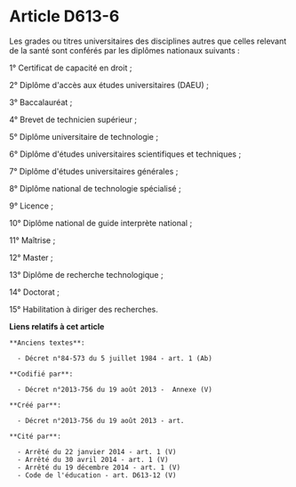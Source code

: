 # Article D613-6

Les grades ou titres universitaires des disciplines autres que celles relevant de la santé sont conférés par les diplômes
nationaux suivants :

1° Certificat de capacité en droit ;

2° Diplôme d'accès aux études universitaires (DAEU) ;

3° Baccalauréat ;

4° Brevet de technicien supérieur ;

5° Diplôme universitaire de technologie ;

6° Diplôme d'études universitaires scientifiques et techniques ;

7° Diplôme d'études universitaires générales ;

8° Diplôme national de technologie spécialisé ;

9° Licence ;

10° Diplôme national de guide interprète national ;

11° Maîtrise ;

12° Master ;

13° Diplôme de recherche technologique ;

14° Doctorat ;

15° Habilitation à diriger des recherches.

**Liens relatifs à cet article**

	**Anciens textes**:

	  - Décret n°84-573 du 5 juillet 1984 - art. 1 (Ab)

	**Codifié par**:

	  - Décret n°2013-756 du 19 août 2013 -  Annexe (V)

	**Créé par**:

	  - Décret n°2013-756 du 19 août 2013 - art.

	**Cité par**:

	  - Arrêté du 22 janvier 2014 - art. 1 (V)
	  - Arrêté du 30 avril 2014 - art. 1 (V)
	  - Arrêté du 19 décembre 2014 - art. 1 (V)
	  - Code de l'éducation - art. D613-12 (V)
